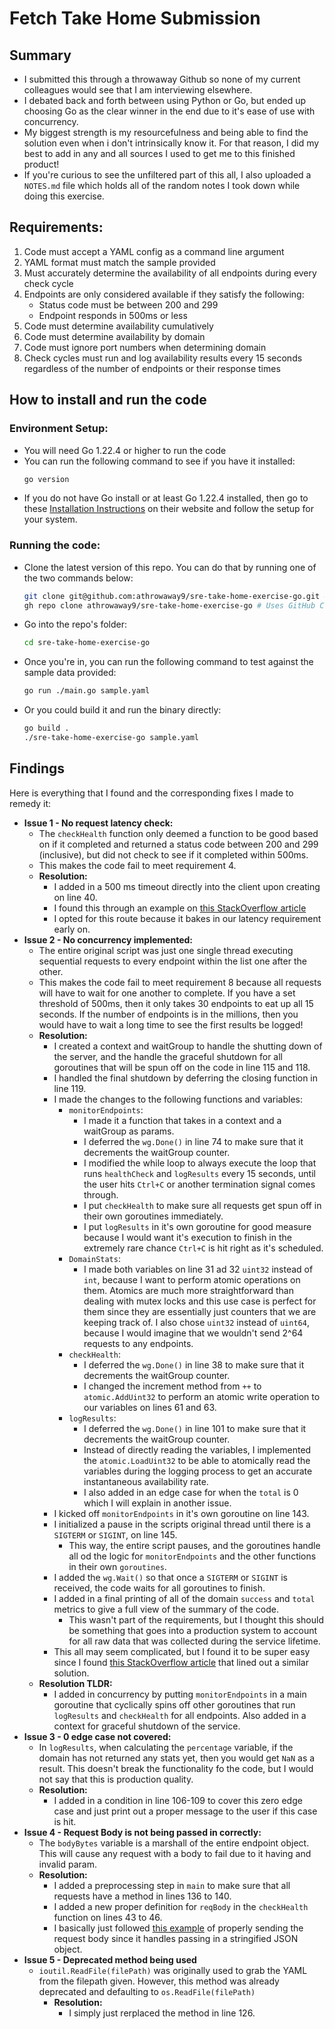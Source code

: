 # Fetch Take Home Submission

## Summary
- I submitted this through a throwaway Github so none of my current colleagues would see that I am interviewing elsewhere.
- I debated back and forth between using Python or Go, but ended up choosing Go as the clear winner in the end due to it's ease of use with concurrency.
- My biggest strength is my resourcefulness and being able to find the solution even when i don't intrinsically know it. For that reason, I did my best to add in any and all sources I used to get me to this finished product!
- If you're curious to see the unfiltered part of this all, I also uploaded a `NOTES.md` file which holds all of the random notes I took down while doing this exercise.

## Requirements:
1. Code must accept a YAML config as a command line argument
2. YAML format must match the sample provided
3. Must accurately determine the availability of all endpoints during every check cycle
4. Endpoints are only considered available if they satisfy the following:
    - Status code must be between 200 and 299
    - Endpoint responds in 500ms or less
5. Code must determine availability cumulatively
6. Code must determine availability by domain
7. Code must ignore port numbers when determining domain
8. Check cycles must run and log availability results every 15 seconds regardless of the number of endpoints or their response times


## How to install and run the code
### Environment Setup:
- You will need Go 1.22.4 or higher to run the code
- You can run the following command to see if you have it installed:
  ```bash
  go version
  ```
- If you do not have Go install or at least Go 1.22.4 installed, then go to these [Installation Instructions](https://go.dev/doc/install) on their website and follow the setup for your system.

### Running the code:
- Clone the latest version of this repo. You can do that by running one of the two commands below:
  ```bash
  git clone git@github.com:athrowaway9/sre-take-home-exercise-go.git # Uses SSH
  gh repo clone athrowaway9/sre-take-home-exercise-go # Uses GitHub CLI
  ```
- Go into the repo's folder:
  ```bash
  cd sre-take-home-exercise-go
  ```
- Once you're in, you can run the following command to test against the sample data provided:
  ```bash
  go run ./main.go sample.yaml
  ```
- Or you could build it and run the binary directly:
  ```bash
  go build .
  ./sre-take-home-exercise-go sample.yaml
  ```
## Findings

Here is everything that I found and the corresponding fixes I made to remedy it:

-  **Issue 1 - No request latency check:** 
    - The `checkHealth` function only deemed a function to be good based on if it completed and returned a status code between 200 and 299 (inclusive), but did not check to see if it completed within 500ms.
    - This makes the code fail to meet requirement 4.
    - **Resolution:** 
        - I added in a 500 ms timeout directly into the client upon creating on line 40.
        - I found this through an example on [this StackOverflow article](https://stackoverflow.com/questions/16895294/how-to-set-timeout-for-http-get-requests-in-golang)
        - I opted for this route because it bakes in our latency requirement early on.
- **Issue 2 - No concurrency implemented:**
    - The entire original script was just one single thread executing sequential requests to every endpoint within the list one after the other.
    - This makes the code fail to meet requirement 8 because all requests will have to wait for one another to complete. If you have a set threshold of 500ms, then it only takes 30 endpoints to eat up all 15 seconds. If the number of endpoints is in the millions, then you would have to wait a long time to see the first results be logged!
    - **Resolution:**
        - I created a context and waitGroup to handle the shutting down of the server, and the handle the graceful shutdown for all goroutines that will be spun off on the code in line 115 and 118.
        - I handled the final shutdown by deferring the closing function in line 119.
        - I made the changes to the following functions and variables:
            - `monitorEndpoints`:
                - I made it a function that takes in a context and a waitGroup as params.
                - I deferred the `wg.Done()` in line 74 to make sure that it decrements the waitGroup counter.
                - I modified the while loop to always execute the loop that runs `healthCheck` and `logResults` every 15 seconds, until the user hits `Ctrl+C` or another termination signal comes through.
                - I put `checkHealth` to make sure all requests get spun off in their own goroutines immediately.
                - I put `logResults` in it's own goroutine for good measure because I would want it's execution to finish in the extremely rare chance `Ctrl+C` is hit right as it's scheduled.
            - `DomainStats`:
                -  I made both variables on line 31 ad 32 `uint32` instead of `int`, because I want to perform atomic operations on them. Atomics are much more straightforward than dealing with mutex locks and this use case is perfect for them since they are essentially just counters that we are keeping track of. I also chose `uint32` instead of `uint64`, because I would imagine that we wouldn't send 2^64 requests to any endpoints.
            - `checkHealth`:
                - I deferred the `wg.Done()` in line 38 to make sure that it decrements the waitGroup counter.
                - I changed the increment method from `++` to `atomic.AddUint32` to perform an atomic write operation to our variables on lines 61 and 63.
            - `logResults`:
                - I deferred the `wg.Done()` in line 101 to make sure that it decrements the waitGroup counter.
                - Instead of directly reading the variables, I implemented the `atomic.LoadUint32` to be able to atomically read the variables during the logging process to get an accurate instantaneous availability rate.
                - I also added in an edge case for when the `total` is 0 which I will explain in another issue.
        - I kicked off `monitorEndpoints` in it's own goroutine on line 143.
        - I initialized a pause in the scripts original thread until there is a `SIGTERM` or `SIGINT`, on line 145.
          - This way, the entire script pauses, and the goroutines handle all od the logic for `monitorEndpoints` and the other functions in their own `goroutines`.
        - I added the `wg.Wait()` so that once a `SIGTERM` or `SIGINT` is received, the code waits for all goroutines to finish.
        - I added in a final printing of all of the domain `success` and `total` metrics to give a full view of the summary of the code.
           - This wasn't part of the requirements, but I thought this should be something that goes into a production system to account for all raw data that was collected during the service lifetime.
        - This all may seem complicated, but I found it to be super easy since I found [this StackOverflow article](https://stackoverflow.com/questions/78087167/how-to-properly-let-goroutine-finish-gracefully-when-main-is-interrupted) that lined out a similar solution.
    - **Resolution TLDR:**
        - I added in concurrency by putting `monitorEndpoints` in a main goroutine that cyclically spins off other goroutines that run `logResults` and `checkHealth` for all endpoints. Also added in a context for graceful shutdown of the service.
- **Issue 3 - 0 edge case not covered:**
    - In `logResults`, when calculating the `percentage` variable, if the domain has not returned any stats yet, then you would get `NaN` as a result. This doesn't break the functionality fo the code, but I would not say that this is production quality.
    - **Resolution:**
        - I added in a condition in line 106-109 to cover this zero edge case and just print out a proper message to the user if this case is hit.
- **Issue 4 - Request Body is not being passed in correctly:**
    - The `bodyBytes` variable is a marshall of the entire endpoint object. This will cause any request with a body to fail due to it having and invalid param.
    - **Resolution:**
        - I added a preprocessing step in `main` to make sure that all requests have a method in lines 136 to 140.
        - I added a new proper definition for `reqBody` in the `checkHealth` function on lines 43 to 46.
        - I basically just followed [this example](https://stackoverflow.com/questions/1233372/is-an-http-put-request-required-to-include-a-body) of properly sending the request body since it handles passing in a stringified JSON object.
- **Issue 5 - Deprecated method being used**
    -  `ioutil.ReadFile(filePath)` was originally used to grab the YAML from the filepath given. However, this method was already deprecated and defaulting to `os.ReadFile(filePath)`
        - **Resolution:**
            - I simply just rerplaced the method in line 126.
